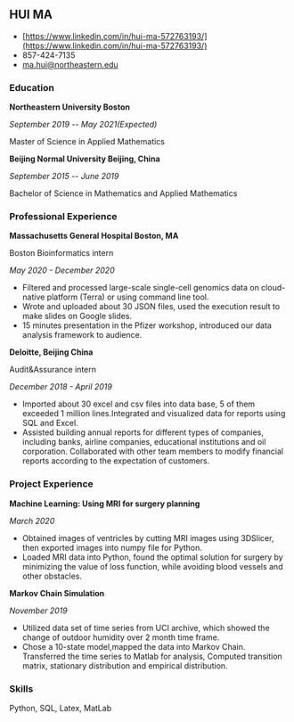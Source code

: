 ## HUI MA

-  [https://www.linkedin.com/in/hui-ma-572763193/](https://www.linkedin.com/in/hui-ma-572763193/)
- 857-424-7135
- [ma.hui@northeastern.edu](ma.hui@northeastern.edu)

### Education
**Northeastern University Boston**

_September 2019 -- May 2021(Expected)_

Master of Science in Applied Mathematics

**Beijing Normal University Beijing, China**

_September 2015 -- June 2019_

Bachelor of Science in Mathematics and Applied Mathematics

### Professional Experience
**Massachusetts General Hospital Boston, MA**

Boston Bioinformatics intern

_May 2020 - December 2020_
- Filtered and processed large-scale single-cell genomics data on cloud-native platform (Terra) or using command line tool.
- Wrote and uploaded about 30 JSON files, used the execution result to make slides on Google slides.
- 15 minutes presentation in the Pfizer workshop, introduced our data analysis framework to audience.

**Deloitte, Beijing China**

Audit&Assurance intern

_December 2018 - April 2019_
- Imported about 30 excel and csv files into data base, 5 of them exceeded 1 million lines.Integrated and visualized data for reports using SQL and Excel.
- Assisted building annual reports for different types of companies, including banks, airline companies, educational institutions and oil corporation. Collaborated with other team members to modify financial reports according to the expectation of customers.

### Project Experience
**Machine Learning: Using MRI for surgery planning**

_March 2020_
- Obtained images of ventricles by cutting MRI images using 3DSlicer, then exported images into numpy file for Python. 
- Loaded MRI data into Python, found the optimal solution for surgery by minimizing the value of loss function, while avoiding blood vessels and other obstacles.

**Markov Chain Simulation**

_November 2019_
- Utilized data set of time series from UCI archive, which showed the change of outdoor humidity over 2 month time frame. 
- Chose a 10-state model,mapped the data into Markov Chain. Transferred the time series to Matlab for analysis, Computed transition matrix, stationary distribution and empirical distribution.
### Skills
Python, SQL, Latex, MatLab 



